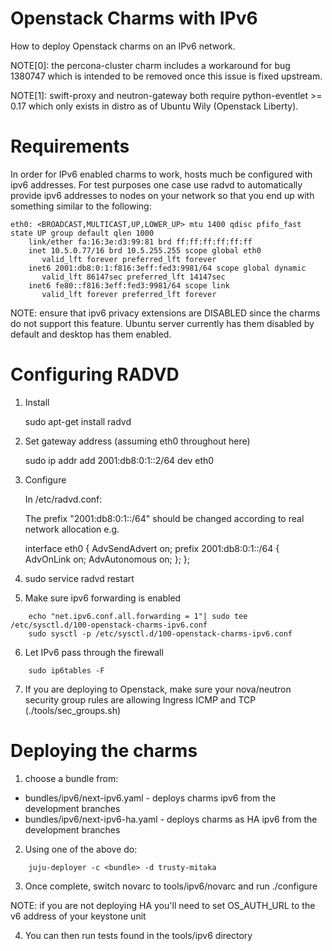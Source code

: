 Openstack Charms with IPv6
==========================
How to deploy Openstack charms on an IPv6 network.

NOTE[0]: the percona-cluster charm includes a workaround for bug 1380747 which
         is intended to be removed once this issue is fixed upstream.

NOTE[1]: swift-proxy and neutron-gateway both require python-eventlet >= 0.17
         which only exists in distro as of Ubuntu Wily (Openstack Liberty).

Requirements
============
In order for IPv6 enabled charms to work, hosts much be configured with ipv6
addresses. For test purposes one case use radvd to automatically provide ipv6
addresses to nodes on your network so that you end up with something similar
to the following:
```
eth0: <BROADCAST,MULTICAST,UP,LOWER_UP> mtu 1400 qdisc pfifo_fast state UP group default qlen 1000
    link/ether fa:16:3e:d3:99:81 brd ff:ff:ff:ff:ff:ff
    inet 10.5.0.77/16 brd 10.5.255.255 scope global eth0
       valid_lft forever preferred_lft forever
    inet6 2001:db8:0:1:f816:3eff:fed3:9981/64 scope global dynamic 
       valid_lft 86147sec preferred_lft 14147sec
    inet6 fe80::f816:3eff:fed3:9981/64 scope link 
       valid_lft forever preferred_lft forever
```
NOTE: ensure that ipv6 privacy extensions are DISABLED since the charms do not
support this feature. Ubuntu server currently has them disabled by default and
desktop has them enabled.

Configuring RADVD
=================

1) Install

    sudo apt-get install radvd

2) Set gateway address (assuming eth0 throughout here)

    sudo ip addr add 2001:db8:0:1::2/64 dev eth0

3) Configure

    In /etc/radvd.conf:

    The prefix "2001:db8:0:1::/64" should be changed according to real network
    allocation e.g.

    interface eth0
    {
       AdvSendAdvert on;
       prefix 2001:db8:0:1::/64
       {
            AdvOnLink on;
            AdvAutonomous on;
       };
    };

4) sudo service radvd restart

5) Make sure ipv6 forwarding is enabled
```
    echo "net.ipv6.conf.all.forwarding = 1"| sudo tee /etc/sysctl.d/100-openstack-charms-ipv6.conf
    sudo sysctl -p /etc/sysctl.d/100-openstack-charms-ipv6.conf
```
6) Let IPv6 pass through the firewall
```
    sudo ip6tables -F
```
7) If you are deploying to Openstack, make sure your nova/neutron security
   group rules are allowing Ingress ICMP and TCP (./tools/sec_groups.sh)


Deploying the charms
====================

1) choose a bundle from:

  * bundles/ipv6/next-ipv6.yaml - deploys charms ipv6 from the development branches
  * bundles/ipv6/next-ipv6-ha.yaml - deploys charms as HA ipv6 from the development branches

2) Using one of the above do:
```
    juju-deployer -c <bundle> -d trusty-mitaka
```

3) Once complete, switch novarc to tools/ipv6/novarc and run ./configure <profile>

NOTE: if you are not deploying HA you'll need to set OS_AUTH_URL to the v6 address of your keystone unit

4) You can then run tests found in the tools/ipv6 directory

